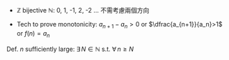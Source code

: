 
- $\mathbb{Z}$ bijective $\mathbb{N}$:  0, 1, -1, 2, -2 ...  不需考慮兩個方向

- Tech to prove monotonicity:
    $a_{n+1}-a_n>0$   or   $\dfrac{a_{n+1}}{a_n}>1$   or   $f(n)=a_n$

Def.  $n$ sufficiently large:  $\exists\,N\in\mathbb{N}$  s.t.  ${\forall\,n\geq N}$


